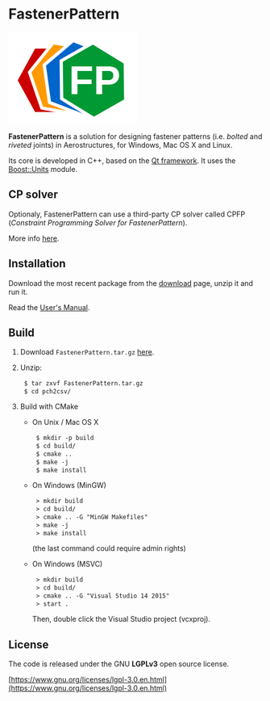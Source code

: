 # FastenerPattern

![logo_256x256.png](src/icons/logo/logo_256x256.png)

**FastenerPattern** is a solution for designing fastener patterns (i.e. *bolted* and *riveted* joints) in Aerostructures, for Windows, Mac OS X and Linux.

Its core is developed in C++, based on the [Qt framework](https://www.qt.io/ "Qt framework"). It uses the [Boost::Units](http://www.boost.org/ "Boost") module.


## CP solver

Optionaly, FastenerPattern can use a third-party CP solver called CPFP (*Constraint Programming Solver for FastenerPattern*). 

More info [here](cpsolver/README.txt "here").


## Installation

Download the most recent package from the [download](https://github.com/setvisible/fastenerpattern/releases "Last Releases") page, unzip it and run it.

Read the [User's Manual](user-manual/User_Manual.pdf "User_Manual.pdf").


## Build

1. Download `FastenerPattern.tar.gz` [here](https://github.com/setvisible/fastenerpattern/releases "Last Releases").

2. Unzip:

        $ tar zxvf FastenerPattern.tar.gz
        $ cd pch2csv/

3. Build with CMake

     - On Unix / Mac OS X

            $ mkdir -p build
            $ cd build/
            $ cmake ..
            $ make -j
            $ make install

     - On Windows (MinGW)

            > mkdir build
            > cd build/
            > cmake .. -G "MinGW Makefiles"
            > make -j
            > make install

       (the last command could require admin rights)

     - On Windows (MSVC)

            > mkdir build
            > cd build/
            > cmake .. -G "Visual Studio 14 2015"
            > start .

         Then, double click the Visual Studio project (vcxproj).


## License

The code is released under the GNU **LGPLv3** open source license.

[https://www.gnu.org/licenses/lgpl-3.0.en.html](https://www.gnu.org/licenses/lgpl-3.0.en.html)
